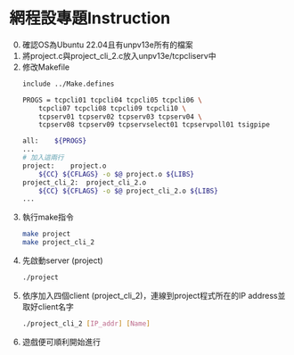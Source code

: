 

網程設專題Instruction
===
0. 確認OS為Ubuntu 22.04且有unpv13e所有的檔案
1. 將project.c與project_cli_2.c放入unpv13e/tcpcliserv中
2. 修改Makefile
    ```sh
    include ../Make.defines

    PROGS =	tcpcli01 tcpcli04 tcpcli05 tcpcli06 \
		tcpcli07 tcpcli08 tcpcli09 tcpcli10 \
		tcpserv01 tcpserv02 tcpserv03 tcpserv04 \
		tcpserv08 tcpserv09 tcpservselect01 tcpservpoll01 tsigpipe

    all:	${PROGS}
    ...
    # 加入這兩行
    project:	project.o
		${CC} ${CFLAGS} -o $@ project.o ${LIBS}
    project_cli_2:	project_cli_2.o
		${CC} ${CFLAGS} -o $@ project_cli_2.o ${LIBS}
    ...
    ```
3. 執行make指令
    ```sh
    make project
    make project_cli_2
    ```
4. 先啟動server (project)
    ```sh
    ./project
    ```
5. 依序加入四個client (project_cli_2)，連線到project程式所在的IP address並取好client名字
    ```sh
    ./project_cli_2 [IP_addr] [Name]
    ```
6. 遊戲便可順利開始進行
